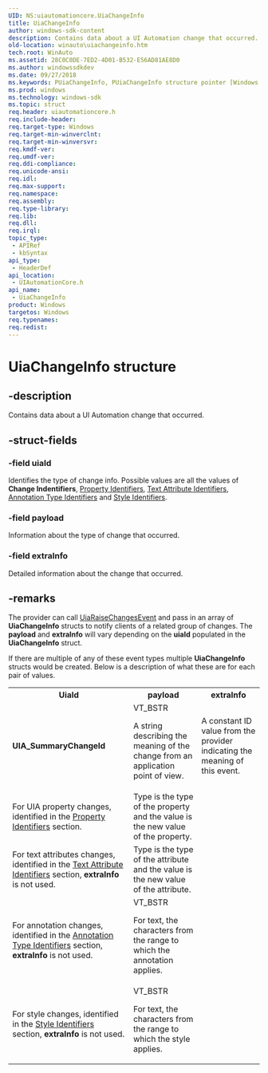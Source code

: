 ```yaml
---
UID: NS:uiautomationcore.UiaChangeInfo
title: UiaChangeInfo
author: windows-sdk-content
description: Contains data about a UI Automation change that occurred.
old-location: winauto\uiachangeinfo.htm
tech.root: WinAuto
ms.assetid: 28C0C0DE-7ED2-4D01-B532-E56AD81AE8D0
ms.author: windowssdkdev
ms.date: 09/27/2018
ms.keywords: PUiaChangeInfo, PUiaChangeInfo structure pointer [Windows Accessibility], UiaChangeInfo, UiaChangeInfo structure [Windows Accessibility], uiautomationcore/PUiaChangeInfo, uiautomationcore/UiaChangeInfo, winauto.uiachangeinfo
ms.prod: windows
ms.technology: windows-sdk
ms.topic: struct
req.header: uiautomationcore.h
req.include-header: 
req.target-type: Windows
req.target-min-winverclnt: 
req.target-min-winversvr: 
req.kmdf-ver: 
req.umdf-ver: 
req.ddi-compliance: 
req.unicode-ansi: 
req.idl: 
req.max-support: 
req.namespace: 
req.assembly: 
req.type-library: 
req.lib: 
req.dll: 
req.irql: 
topic_type:
 - APIRef
 - kbSyntax
api_type:
 - HeaderDef
api_location:
 - UIAutomationCore.h
api_name:
 - UiaChangeInfo
product: Windows
targetos: Windows
req.typenames: 
req.redist: 
---
```


# UiaChangeInfo structure


## -description


Contains data about a UI Automation change that occurred.


## -struct-fields




### -field uiaId

Identifies the type of change info. Possible values are all the values of <b>Change Indentifiers</b>, <a href="https://msdn.microsoft.com/c05163ea-ba06-4005-9b80-661015b9d2ef">Property Identifiers</a>, <a href="https://msdn.microsoft.com/67d86817-6a3f-4047-88d9-34f33f52a563">Text Attribute Identifiers</a>, <a href="https://msdn.microsoft.com/46948B7C-EC9F-4B55-B769-62EE8BE11D33">Annotation Type Identifiers</a> and <a href="https://msdn.microsoft.com/BC06F8B6-3A2B-46BF-A8A6-6BA69A72738A">Style Identifiers</a>.


### -field payload

Information about the type of change that occurred.


### -field extraInfo

Detailed information about the change that occurred.


## -remarks



The provider can call <a href="https://msdn.microsoft.com/AA6F1F6E-3EE9-44A6-B1AE-B08013DC1E37">UiaRaiseChangesEvent</a> and pass in an array of <b>UiaChangeInfo</b> structs to notify clients of a related group of changes.  The <b>payload</b> and <b>extraInfo</b> will vary depending on the <b>uiaId</b> populated in the <b>UiaChangeInfo</b> struct.

If there are multiple of any of these event types multiple <b>UiaChangeInfo</b> structs would be created.  Below is a description of what these are for each pair of values.

<table>
<tr>
<th>UiaId</th>
<th>payload</th>
<th>extraInfo</th>
</tr>
<tr>
<td>
<b>UIA_SummaryChangeId</b>

</td>
<td>
VT_BSTR

A string describing the meaning of the change from an application point of view.

</td>
<td>
A constant ID value from the provider indicating the meaning of this event.

</td>
</tr>
<tr>
<td>
For UIA property changes, identified in the <a href="https://msdn.microsoft.com/c05163ea-ba06-4005-9b80-661015b9d2ef">Property Identifiers</a> section.

</td>
<td>
Type is the type of the property and the value is the new value of the property.

</td>
<td>
 

</td>
</tr>
<tr>
<td>
For text attributes changes, identified in the <a href="https://msdn.microsoft.com/67d86817-6a3f-4047-88d9-34f33f52a563">Text Attribute Identifiers</a> section, <b>extraInfo</b> is not used.

</td>
<td>
Type is the type of the attribute and the value is the new value of the attribute.

</td>
<td>
 

</td>
</tr>
<tr>
<td>
For annotation changes, identified in the <a href="https://msdn.microsoft.com/46948B7C-EC9F-4B55-B769-62EE8BE11D33">Annotation Type Identifiers</a> section, <b>extraInfo</b> is not used.

</td>
<td>
VT_BSTR

For text, the characters from the range to which the annotation  applies.

</td>
<td>
 

</td>
</tr>
<tr>
<td>
For style changes, identified in the <a href="https://msdn.microsoft.com/BC06F8B6-3A2B-46BF-A8A6-6BA69A72738A">Style Identifiers</a> section, <b>extraInfo</b> is not used.

</td>
<td>
VT_BSTR

For text, the characters from the range to which the style applies.

</td>
<td>
 

</td>
</tr>
</table>
 




